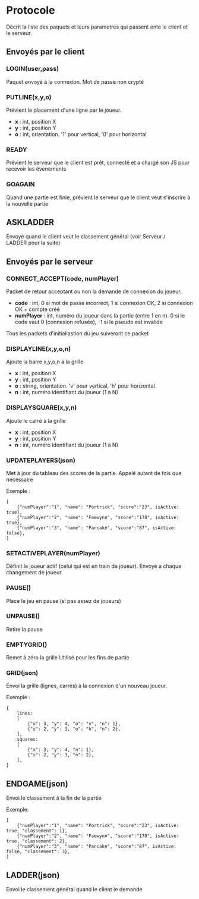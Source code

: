 # Protocole

Décrit la liste des paquets et leurs parametres qui passent ente le client et le serveur.

## Envoyés par le client

### LOGIN(user,pass)
Paquet envoyé à la connexion. Mot de passe non crypté

### PUTLINE(x,y,o)
Prévient le placement d'une ligne par le joueur.
- **x** : int, position X
- **y** : int, position Y
- **o** : int, orientation. '1' pour vertical, '0' pour horizontal

### READY
Prévient le serveur que le client est prêt, connecté et a chargé son JS pour recevoir les évènements

### GOAGAIN
Quand une partie est finie, prévient le serveur que le client veut s'inscrire à la nouvelle partie

## ASKLADDER
Envoyé quand le client veut le classement général (voir Serveur / LADDER pour la suite)

## Envoyés par le serveur

### CONNECT_ACCEPT(code, numPlayer)
Packet de retour acceptant ou non la demande de connexion du joueur.

- **code** : int, 0 si mot de passe incorrect, 1 si connexion OK, 2 si connexion OK + compte créé
- **numPlayer** : int, numéro du joueur dans la partie (entre 1 en n). 0 si le code vaut 0 (connexion refusée), -1 si le pseudo est invalide

Tous les packets d'initialiastion du jeu suiveront ce packet

### DISPLAYLINE(x,y,o,n)
Ajoute la barre x,y,o,n à la grille

- **x** : int, position X
- **y** : int, position Y
- **o** : string, orientation. 'v' pour vertical, 'h' pour horizontal
- **n** : int, numéro identifiant du joueur (1 à N)

### DISPLAYSQUARE(x,y,n)
Ajoute le carré à la grille

- **x** : int, position X
- **y** : int, position Y
- **n** : int, numéro identifiant du joueur (1 à N)

### UPDATEPLAYERS(json)
Met à jour du tableau des scores de la partie.
Appelé autant de fois que necéssaire

Exemple :
```
[
    {"numPlayer":"1", "name": "Portrick", "score":"23", isActive: true},
    {"numPlayer":"2", "name": "Faewynn", "score":"178", isActive: true},
    {"numPlayer":"3", "name": "Pancake", "score":"87", isActive: false},
]
```

### SETACTIVEPLAYER(numPlayer)
Définit le joueur actif (celui qui est en train de joueur). Envoyé a chaque changement de joueur

### PAUSE()
Place le jeu en pause (si pas assez de joueurs)

### UNPAUSE()
Retire la pause

### EMPTYGRID()

Remet à zéro la grille
Utilisé pour les fins de partie

### GRID(json)

Envoi la grille (lignes, carrés) à la connexion d'un nouveau joueur.

Exemple :
```
{
    lines:
    [
        {"x": 3, "y": 4, "o": "v", "n": 1},
        {"x": 2, "y": 3, "o": "h", "n": 2},
    ],
    squares:
    [
        {"x": 3, "y": 4, "n": 1},
        {"x": 2, "y": 3, "n": 2},
    ],
}
```

## ENDGAME(json)

Envoi le classement à la fin de la partie

Exemple:
```
[
    {"numPlayer":"1", "name": "Portrick", "score":"23", isActive: true, "classement": 1},
    {"numPlayer":"2", "name": "Faewynn", "score":"178", isActive: true, "classement": 2},
    {"numPlayer":"3", "name": "Pancake", "score":"87", isActive: false, "classement": 3},
]
```

## LADDER(json)

Envoi le classement général quand le client le demande
